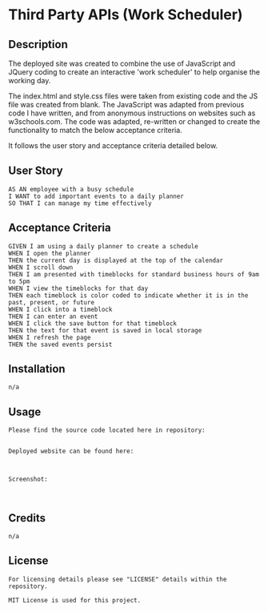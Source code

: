 # Third Party APIs (Work Scheduler)
## Description

The deployed site was created to combine the use of JavaScript and JQuery coding to create an interactive 'work scheduler' to help organise the working day.

The index.html and style.css files were taken from existing code and the JS file was created from blank.
The JavaScript was adapted from previous code I have written, and from anonymous instructions on websites such as w3schools.com. 
The code was adapted, re-written or changed to create the functionality to match the below acceptance criteria.

It follows the user story and acceptance criteria detailed below.

## User Story

```
AS AN employee with a busy schedule
I WANT to add important events to a daily planner
SO THAT I can manage my time effectively
```

## Acceptance Criteria

```
GIVEN I am using a daily planner to create a schedule
WHEN I open the planner
THEN the current day is displayed at the top of the calendar
WHEN I scroll down
THEN I am presented with timeblocks for standard business hours of 9am to 5pm
WHEN I view the timeblocks for that day
THEN each timeblock is color coded to indicate whether it is in the past, present, or future
WHEN I click into a timeblock
THEN I can enter an event
WHEN I click the save button for that timeblock
THEN the text for that event is saved in local storage
WHEN I refresh the page
THEN the saved events persist
```

## Installation
```
n/a
```
## Usage
```
Please find the source code located here in repository: 


Deployed website can be found here: 



Screenshot:



```
## Credits
```
n/a
```
## License
```
For licensing details please see "LICENSE" details within the repository.

MIT License is used for this project.
```
